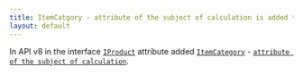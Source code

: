 ```yaml
---
title: ItemCatgory - attribute of the subject of calculation is added to IProduct.
layout: default
---
```


In API v8 in the interface [`IProduct`](https://syrve.github.io/front.api.sdk/v8/html/T_Resto_Front_Api_Data_Assortment_IProduct.htm) attribute added [`ItemCategory`](https://syrve.github.io/front.api.sdk/v8/html/P_Resto_Front_Api_Data_Assortment_IProduct_ItemCategory.htm) - [`attribute of the subject of calculation`](https://ru.iiko.help/smart/project-iikooffice/topic-244).
